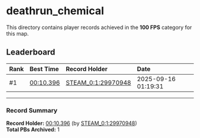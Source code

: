 # deathrun_chemical

This directory contains player records achieved in the **100 FPS** category for this map.

## Leaderboard

| Rank | Best Time | Record Holder | Date                |
| :--- | :-------- | :------------ | :------------------ |
| #1   | [00:10.396](./00010396_STEAM_0_1_29970948_20250916-011931.zip) | [STEAM_0:1:29970948](https://speedrun16.com/profile/STEAM_0:1:29970948)   | 2025-09-16 01:19:31 |

---

### Record Summary
**Record Holder:** [00:10.396](./00010396_STEAM_0_1_29970948_20250916-011931.zip) (by [STEAM_0:1:29970948](https://speedrun16.com/profile/STEAM_0:1:29970948))  
**Total PBs Archived:** 1